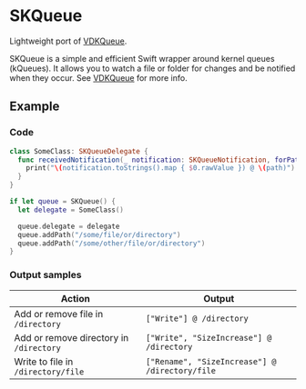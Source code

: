 # SKQueue
Lightweight port of [VDKQueue](https://github.com/bdkjones/VDKQueue).

SKQueue is a simple and efficient Swift wrapper around kernel queues (kQueues). It allows you to watch a file or folder for changes and be notified when they occur. See [VDKQueue](https://github.com/bdkjones/VDKQueue) for more info.

## Example
### Code
```swift
class SomeClass: SKQueueDelegate {
  func receivedNotification(_ notification: SKQueueNotification, forPath path: String, queue: SKQueue) {
    print("\(notification.toStrings().map { $0.rawValue }) @ \(path)")
  }
}

if let queue = SKQueue() {
  let delegate = SomeClass()

  queue.delegate = delegate
  queue.addPath("/some/file/or/directory")
  queue.addPath("/some/other/file/or/directory")
}
```

### Output samples
Action | Output
------ | ----------------------
Add or remove file in `/directory` | `["Write"] @ /directory`
Add or remove directory in `/directory` | `["Write", "SizeIncrease"] @ /directory`
Write to file in `/directory/file` | `["Rename", "SizeIncrease"] @ /directory/file`
